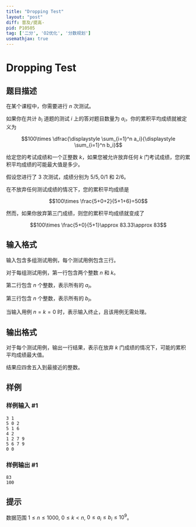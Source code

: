 ```yaml
---
title: "Dropping Test"
layout: "post"
diff: 普及/提高-
pid: P10505
tag: ['二分', 'O2优化', '分数规划']
usemathjax: true
---
```


# Dropping Test
## 题目描述

在某个课程中，你需要进行 $n$ 次测试。 

如果你在共计 $b_i$ 道题的测试 $i$ 上的答对题目数量为 $a_i$，你的累积平均成绩就被定义为

$$100\times \dfrac{\displaystyle \sum_{i=1}^n a_i}{\displaystyle \sum_{i=1}^n b_i}$$

给定您的考试成绩和一个正整数 $k$，如果您被允许放弃任何 $k$ 门考试成绩，您的累积平均成绩的可能最大值是多少。

假设您进行了 $3$ 次测试，成绩分别为 $5/5,0/1$ 和 $2/6$。

在不放弃任何测试成绩的情况下，您的累积平均成绩是

$$100\times \frac{5+0+2}{5+1+6}=50$$

然而，如果你放弃第三门成绩，则您的累积平均成绩就变成了

$$100\times \frac{5+0}{5+1}\approx 83.33\approx 83$$
## 输入格式

输入包含多组测试用例，每个测试用例包含三行。

对于每组测试用例，第一行包含两个整数 $n$ 和 $k$。

第二行包含 $n$ 个整数，表示所有的 $a_i$。

第三行包含 $n$ 个整数，表示所有的 $b_i$。

当输入用例 $n=k=0$ 时，表示输入终止，且该用例无需处理。
## 输出格式

对于每个测试用例，输出一行结果，表示在放弃 $k$ 门成绩的情况下，可能的累积平均成绩最大值。

结果应四舍五入到最接近的整数。
## 样例

### 样例输入 #1
```
3 1
5 0 2
5 1 6
4 2
1 2 7 9
5 6 7 9
0 0
```
### 样例输出 #1
```
83
100
```
## 提示

数据范围 $1 \le n \le 1000$, $0 \le k < n$, $0 \le a_i \le b_i \le 10^9$。
